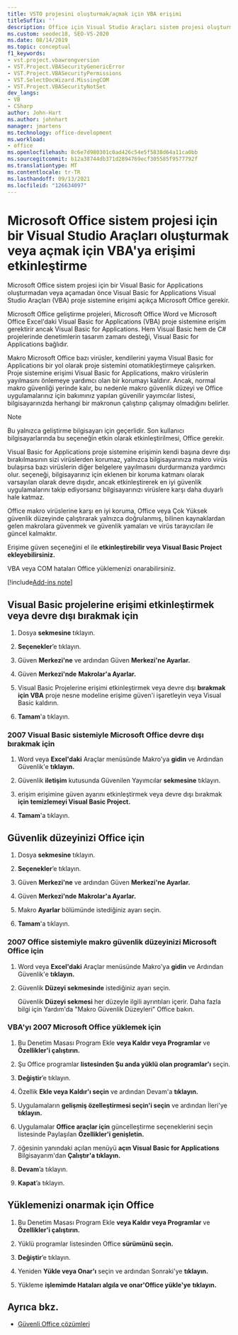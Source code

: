 ```yaml
---
title: VSTO projesini oluşturmak/açmak için VBA erişimi
titleSuffix: ''
description: Office için Visual Studio Araçları sistem projesi oluşturmadan veya açamadan önce Office VBA proje sistemine erişimi açıkça etkinleştirmeniz gerektiğini öğrenin.
ms.custom: seodec18, SEO-VS-2020
ms.date: 08/14/2019
ms.topic: conceptual
f1_keywords:
- vst.project.vbawrongversion
- VST.Project.VBASecurityGenericError
- VST.Project.VBASecurityPermissions
- VST.SelectDocWizard.MissingCOM
- VST.Project.VBASecurityNotSet
dev_langs:
- VB
- CSharp
author: John-Hart
ms.author: johnhart
manager: jmartens
ms.technology: office-development
ms.workload:
- office
ms.openlocfilehash: 8c6e7d980301c0ad426c54e5f5838d64a11ca0bb
ms.sourcegitcommit: b12a38744db371d2894769ecf305585f9577792f
ms.translationtype: MT
ms.contentlocale: tr-TR
ms.lasthandoff: 09/13/2021
ms.locfileid: "126634097"
---
```

# <a name="enable-access-to-vba-to-create-or-open-a-visual-studio-tools-for-the-microsoft-office-system-project"></a>Microsoft Office sistem projesi için bir Visual Studio Araçları oluşturmak veya açmak için VBA'ya erişimi etkinleştirme

Microsoft Office sistem projesi için bir Visual Basic for Applications oluşturmadan veya açamadan önce Visual Basic for Applications Visual Studio Araçları (VBA) proje sistemine erişimi açıkça Microsoft Office gerekir.

 Microsoft Office geliştirme projeleri, Microsoft Office Word ve Microsoft Office Excel'daki Visual Basic for Applications (VBA) proje sistemine erişim gerektirir ancak Visual Basic for Applications. Hem Visual Basic hem de C# projelerinde denetimlerin tasarım zamanı desteği, Visual Basic for Applications bağlıdır.

 Makro Microsoft Office bazı virüsler, kendilerini yayma Visual Basic for Applications bir yol olarak proje sistemini otomatikleştirmeye çalışırken. Proje sistemine erişimi Visual Basic for Applications, makro virüslerin yayılmasını önlemeye yardımcı olan bir korumayı kaldırır. Ancak, normal makro güvenliği yerinde kalır, bu nedenle makro güvenlik düzeyi ve Office uygulamalarınız için bakımınız yapılan güvenilir yayımcılar listesi, bilgisayarınızda herhangi bir makronun çalıştırıp çalışmay olmadığını belirler.

> [!NOTE]
> Bu yalnızca geliştirme bilgisayarı için geçerlidir. Son kullanıcı bilgisayarlarında bu seçeneğin etkin olarak etkinleştirilmesi, Office gerekir.

 Visual Basic for Applications proje sistemine erişimin kendi başına devre dışı bırakılmasının sizi virüslerden korumaz, yalnızca bilgisayarınıza makro virüs bulaşırsa bazı virüslerin diğer belgelere yayılmasını durdurmanıza yardımcı olur. seçeneği, bilgisayarınız için eklenen bir koruma katmanı olarak varsayılan olarak devre dışıdır, ancak etkinleştirerek en iyi güvenlik uygulamalarını takip ediyorsanız bilgisayarınızı virüslere karşı daha duyarlı hale katmaz.

 Office makro virüslerine karşı en iyi koruma, Office veya Çok Yüksek güvenlik düzeyinde çalıştırarak yalnızca doğrulanmış, bilinen kaynaklardan gelen makrolara güvenmek ve güvenlik yamaları ve virüs tarayıcıları ile güncel kalmaktır.

 Erişime güven seçeneğini el ile **etkinleştirebilir veya Visual Basic Project ekleyebilirsiniz.**

 VBA veya COM hataları Office yüklemenizi onarabilirsiniz.

[!include[Add-ins note](includes/addinsnote.md)]

## <a name="to-enable-or-disable-access-to-visual-basic-projects"></a>Visual Basic projelerine erişimi etkinleştirmek veya devre dışı bırakmak için

1. Dosya **sekmesine** tıklayın.

2. **Seçenekler**’e tıklayın.

3. Güven **Merkezi'ne** ve ardından Güven **Merkezi'ne Ayarlar.**

4. Güven **Merkezi'nde** **Makrolar'a Ayarlar.**

5. Visual Basic Projelerine erişimi etkinleştirmek veya devre dışı **bırakmak için VBA** proje nesne modeline erişime güven'i işaretleyin veya Visual Basic kaldırın.

6. **Tamam**'a tıklayın.

### <a name="to-enable-or-disable-access-to-visual-basic-projects-with-the-2007-microsoft-office-system"></a>2007 Visual Basic sistemiyle Microsoft Office devre dışı bırakmak için

1. Word veya **Excel'daki** Araçlar menüsünde Makro'ya **gidin** ve Ardından Güvenlik'e **tıklayın.**

2. Güvenlik **iletişim** kutusunda Güvenilen Yayımcılar **sekmesine** tıklayın.

3. erişim erişimine güven ayarını etkinleştirmek veya devre dışı bırakmak **için temizlemeyi Visual Basic Project.**

4. **Tamam**'a tıklayın.

## <a name="to-set-your-office-macro-security-level"></a>Güvenlik düzeyinizi Office için

1. Dosya **sekmesine** tıklayın.

2. **Seçenekler**’e tıklayın.

3. Güven **Merkezi'ne** ve ardından Güven **Merkezi'ne Ayarlar.**

4. Güven **Merkezi'nde** **Makrolar'a Ayarlar.**

5. Makro **Ayarlar** bölümünde istediğiniz ayarı seçin.

6. **Tamam**'a tıklayın.

### <a name="to-set-your-office-macro-security-level-with-the-2007-microsoft-office-system"></a>2007 Office sistemiyle makro güvenlik düzeyinizi Microsoft Office için

1. Word veya **Excel'daki** Araçlar menüsünde Makro'ya **gidin** ve Ardından Güvenlik'e **tıklayın.**

2. Güvenlik **Düzeyi sekmesinde** istediğiniz ayarı seçin.

    Güvenlik **Düzeyi sekmesi** her düzeyle ilgili ayrıntıları içerir. Daha fazla bilgi için Yardım'da "Makro Güvenlik Düzeyleri" Office bakın.

### <a name="to-install-vba-with-the-2007-microsoft-office-system"></a>VBA'yı 2007 Microsoft Office yüklemek için

1. Bu Denetim Masası Program Ekle **veya Kaldır veya Programlar** ve **Özellikler'i çalıştırın.**

2. Şu Office programlar **listesinden Şu anda yüklü olan programlar'ı** seçin.

3. **Değiştir**’e tıklayın.

4. Özellik **Ekle veya Kaldır'ı seçin** ve ardından Devam'a **tıklayın.**

5. Uygulamaların **gelişmiş özelleştirmesi seçin'i seçin** ve ardından İleri'ye **tıklayın.**

6. Uygulamalar **Office araçlar için** güncelleştirme seçeneklerini seçin listesinde Paylaşılan **Özellikler'i genişletin.**

7. öğesinin yanındaki açılan menüyü **açın Visual Basic for Applications** Bilgisayarım'dan **Çalıştır'a tıklayın.**

8. **Devam**’a tıklayın.

9. **Kapat**’a tıklayın.

## <a name="to-repair-your-installation-of-office"></a>Yüklemenizi onarmak için Office

1. Bu Denetim Masası Program Ekle **veya Kaldır veya Programlar** ve **Özellikler'i çalıştırın.**

2. Yüklü programlar listesinden Office **sürümünü seçin.**

3. **Değiştir**’e tıklayın.

4. Yeniden **Yükle veya Onar'ı** seçin ve ardından Sonraki'ye **tıklayın.**

5. Yükleme **işlemimde Hataları algıla ve onar'Office yükle'ye** **tıklayın.**

## <a name="see-also"></a>Ayrıca bkz.
- [Güvenli Office çözümleri](../vsto/securing-office-solutions.md)
